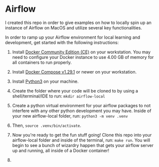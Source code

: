 # Airflow

I created this repo in order to give examples on how to locally spin up an instance of Airflow on MacOS and utilize several key functionalities.

In order to ramp up your Airflow environment for local learning and development, get started with the following instructions:

1. Install [Docker Community Edition (CE)](https://docs.docker.com/engine/installation/) on your workstation. You may need to configure your Docker instance to use 4.00 GB of memory for all containers to run properly.

2. Install [Docker Compose v1.29.1](https://docs.docker.com/compose/install/) or newer on your workstation.

3. Install [Python3](https://www.python.org/downloads/macos/) on your machine.

4. Create the folder where your code will be cloned to by using a shell/terminal/IDE to run: ```mkdir airflow-local```

5. Create a python virtual environment for your airflow packages to not interfere with any other python development you may have. Inside of your new airflow-local folder, run: ```python3 -m venv .venv```

6. Then, ```source .venv/bin/activate```.

7. Now you're ready to get the fun stuff going! Clone this repo into your airflow-local folder and inside of the terminal, run: ```make run```. You will begin to see a bunch of wizardry happen that gets your airflow server up and running, all inside of a Docker container!

8. 
